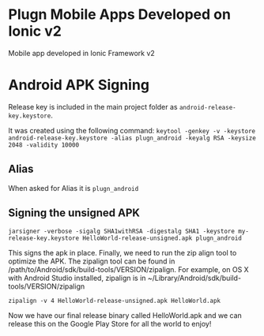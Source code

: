 # Plugn Mobile Apps Developed on Ionic v2
Mobile app developed in Ionic Framework v2


# Android APK Signing

Release key is included in the main project folder as 
`android-release-key.keystore`.

It was created using the following command:
`keytool -genkey -v -keystore android-release-key.keystore -alias plugn_android -keyalg RSA -keysize 2048 -validity 10000`

## Alias

When asked for Alias it is `plugn_android`

## Signing the unsigned APK

`jarsigner -verbose -sigalg SHA1withRSA -digestalg SHA1 -keystore my-release-key.keystore HelloWorld-release-unsigned.apk plugn_android`

This signs the apk in place. Finally, we need to run the zip align tool to optimize the APK. The zipalign tool can be found in /path/to/Android/sdk/build-tools/VERSION/zipalign. For example, on OS X with Android Studio installed, zipalign is in ~/Library/Android/sdk/build-tools/VERSION/zipalign


`zipalign -v 4 HelloWorld-release-unsigned.apk HelloWorld.apk`

Now we have our final release binary called HelloWorld.apk and we can release this on the Google Play Store for all the world to enjoy!
